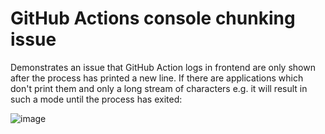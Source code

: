 # GitHub Actions console chunking issue

Demonstrates an issue that GitHub Action logs in frontend are only shown after the process has printed a new line. If there are applications which don't print them and only a long stream of characters e.g. it will result in such a mode until the process has exited:

![image](https://user-images.githubusercontent.com/17984549/92933161-30b0c280-f446-11ea-9274-6df5c147cb34.png)
